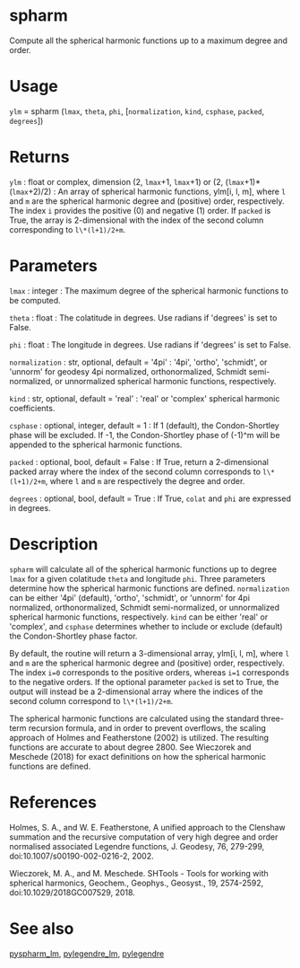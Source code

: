 # spharm

Compute all the spherical harmonic functions up to a maximum degree and order.

# Usage

`ylm` = spharm (`lmax`, `theta`, `phi`, [`normalization`, `kind`, `csphase`, `packed`, `degrees`])

# Returns

`ylm` : float or complex, dimension (2, `lmax`+1, `lmax`+1) or (2, (`lmax`+1)\*(`lmax`+2)/2)
:   An array of spherical harmonic functions, ylm[i, l, m], where `l` and `m` are the spherical harmonic degree and (positive) order, respectively. The index `i` provides the positive (0) and negative (1) order. If `packed` is True, the array is 2-dimensional with the index of the second column corresponding to `l\*(l+1)/2+m`.

# Parameters

`lmax` : integer
:   The maximum degree of the spherical harmonic functions to be computed.

`theta` : float
:   The colatitude in degrees. Use radians if 'degrees' is set to False.

`phi` : float
:   The longitude in degrees. Use radians if 'degrees' is set to False.

`normalization` : str, optional, default = '4pi'
:   '4pi', 'ortho', 'schmidt', or 'unnorm' for geodesy 4pi normalized, orthonormalized, Schmidt semi-normalized, or unnormalized spherical harmonic functions, respectively.

`kind` : str, optional, default = 'real'
:   'real' or 'complex' spherical harmonic coefficients.

`csphase` : optional, integer, default = 1
:   If 1 (default), the Condon-Shortley phase will be excluded. If -1, the Condon-Shortley phase of (-1)^m will be appended to the spherical harmonic functions.

`packed` : optional, bool, default = False
:   If True, return a 2-dimensional packed array where the index of the second column corresponds to `l\*(l+1)/2+m`, where `l` and `m` are respectively the degree and order.

`degrees` : optional, bool, default = True
:   If True, `colat` and `phi` are expressed in degrees.

# Description

`spharm` will calculate all of the spherical harmonic functions up to degree `lmax` for a given colatitude `theta` and longitude `phi`. Three parameters determine how the spherical harmonic functions are defined. `normalization` can be either '4pi' (default), 'ortho', 'schmidt', or 'unnorm' for 4pi normalized, orthonormalized, Schmidt semi-normalized, or unnormalized spherical harmonic functions, respectively. `kind` can be either 'real' or 'complex', and `csphase` determines whether to include or exclude (default) the Condon-Shortley phase factor.

By default, the routine will return a 3-dimensional array, ylm[i, l, m], where `l` and `m` are the spherical harmonic degree and (positive) order, respectively. The index `i=0` corresponds to the positive orders, whereas `i=1` corresponds to the negative orders. If the optional parameter `packed` is set to True, the output will instead be a 2-dimensional array where the indices of the second column correspond to `l\*(l+1)/2+m`.

The spherical harmonic functions are calculated using the standard three-term recursion formula, and in order to prevent overflows, the scaling approach of Holmes and Featherstone (2002) is utilized. The resulting functions are accurate to about degree 2800. See Wieczorek and Meschede (2018) for exact definitions on how the spherical harmonic functions are defined.

# References

Holmes, S. A., and W. E. Featherstone, A unified approach to the Clenshaw summation and the recursive computation of very high degree and order normalised associated Legendre functions, J. Geodesy, 76, 279-299, doi:10.1007/s00190-002-0216-2, 2002.

Wieczorek, M. A., and M. Meschede. SHTools - Tools for working with spherical harmonics, Geochem., Geophys., Geosyst., 19, 2574-2592, doi:10.1029/2018GC007529, 2018.

# See also

[pyspharm_lm](pyspharm_lm.html), [pylegendre_lm](pylegendre_lm.html), [pylegendre](pylegendre.html)

